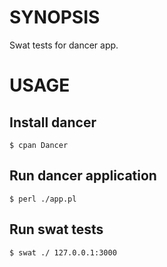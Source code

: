 # SYNOPSIS

Swat tests for dancer app. 

# USAGE

## Install dancer

    $ cpan Dancer

## Run dancer  application

    $ perl ./app.pl
    
## Run swat tests

    $ swat ./ 127.0.0.1:3000    

